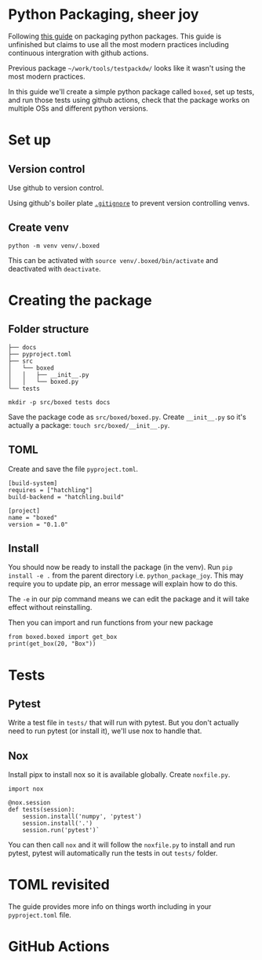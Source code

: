 # Python Packaging, sheer joy
Following [this guide](https://python-packaging-tutorial.readthedocs.io/en/latest/index.html)
on packaging python packages. This guide is unfinished
but claims to use all the most modern practices including continuous
intergration with github actions.

Previous package `~/work/tools/testpackdw/` looks like it wasn't
using the most modern practices.

In this guide we'll create a simple python package called `boxed`,
set up tests, and run those tests using github actions,
check that the package works on multiple OSs and different python versions.

# Set up
## Version control
Use github to version control.

Using github's boiler plate [`.gitignore`](https://github.com/github/gitignore/blob/main/Python.gitignore) to prevent
version controlling venvs.

## Create venv
`python -m venv venv/.boxed`

This can be activated with `source venv/.boxed/bin/activate` and deactivated with `deactivate`.

# Creating the package

## Folder structure
```
├── docs
├── pyproject.toml
├── src
│   └── boxed
│   │   ├── __init__.py
│   │   └── boxed.py
└── tests
```

```mkdir -p src/boxed tests docs```

Save the package code as `src/boxed/boxed.py`.
Create `__init__.py` so it's actually a package:
`touch src/boxed/__init__.py`.

## TOML
Create and save the file `pyproject.toml`.

```
[build-system]
requires = ["hatchling"]
build-backend = "hatchling.build"

[project]
name = "boxed"
version = "0.1.0"
```

## Install
You should now be ready to install the package (in the
venv).
Run `pip install -e .` from the parent directory i.e.
`python_package_joy`. This may require you to update pip,
an error message will explain how to do this.

The `-e` in our pip command means we can edit the package
and it will take effect without reinstalling.

Then you can import and run functions from your new package
```
from boxed.boxed import get_box
print(get_box(20, "Box"))
```

# Tests
## Pytest
Write a test file in `tests/` that will run with pytest.
But you don't actually need to run pytest (or install it),
we'll use nox to handle that.

## Nox
Install pipx to install nox so it is available globally.
Create `noxfile.py`.
```
import nox

@nox.session
def tests(session):
    session.install('numpy', 'pytest')
    session.install('.')
    session.run('pytest')`
```

You can then call `nox` and it will follow the `noxfile.py` to
install and run pytest, pytest will automatically run the tests in
out `tests/` folder.

# TOML revisited
The guide provides more info on things worth including in your
`pyproject.toml` file.

# GitHub Actions
